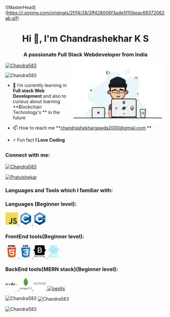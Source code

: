 ![MasterHead]
(https://i.pinimg.com/originals/2f/f4/28/2ff428006f3ade5f10beac69372062ab.gif)
<h1 align="center">Hi 👋, I'm Chandrashekhar K S</h1>
<h3 align="center">A passionate Full Stack Webdeveloper from India</h3>
<img align="right" alt="Coding" width="300" src="https://raw.githubusercontent.com/SandunWebDev/SandunWebDev/main/assets/developer_coding_1.gif"/><p align="left"> <a href="https://github.com/ryo-ma/github-profile-trophy"><img src="https://github-profile-trophy.vercel.app/?username=Chandra583" alt="Chandra583" /></a> </p>
<p align="left"> <img src="https://komarev.com/ghpvc/?username=Chandra583&label=Profile%20views&color=0e75b6&style=flat" alt="Chandra583" /> </p>


- 🌱 I’m currently learning in **Full stack Web Development** and also to curious about learning  **Blockchian Technology's ** in the future


- 📫 How to reach me **chandrashekhargawda2000@gmail.com ** 

- ⚡ Fun fact **I Love Coding**

<h3 align="left">Connect with me:</h3>
<p align="left"><a href="https://www.linkedin.com/in/chandrashekhar-gowda-417a40260/" target="blank"><img align="center" src="https://raw.githubusercontent.com/rahuldkjain/github-profile-readme-generator/master/src/images/icons/Social/linked-in-alt.svg" alt="Chandra583" height="30" width="40" /></a>  
  
  <a href="https://www.instagram.com/pratulshekar/" target="blank"><img align="center" src="https://raw.githubusercontent.com/rahuldkjain/github-profile-readme-generator/master/src/images/icons/Social/instagram.svg" alt="Pratulshekar" height="30" width="40" /></a>

<h3 align="left">Languages and Tools which I familiar with:</h3>

<h3 align="left">
  Languages (Beginner level):</h3>
  <a href="https://www.w3.org/html/" target="_blank" rel="noreferrer">  <img src="https://raw.githubusercontent.com/devicons/devicon/master/icons/javascript/javascript-original.svg" alt="javascript" width="40" height="40"/> </a><a href="https://www.cprogramming.com/" target="_blank" rel="noreferrer"> <img src="https://raw.githubusercontent.com/devicons/devicon/master/icons/c/c-original.svg" alt="c" width="40" height="40"/> </a> <a href="https://www.w3schools.com/cpp/" target="_blank" rel="noreferrer"> <img src="https://raw.githubusercontent.com/devicons/devicon/master/icons/cplusplus/cplusplus-original.svg" alt="cplusplus" width="40" height="40"/> </a>
  

<h3 align="left">
  FrontEnd tools(Beginner level):</h3>
<p align="left"><a href="https://angular.io" target="_blank" rel="noreferrer"> <img src="https://raw.githubusercontent.com/devicons/devicon/master/icons/html5/html5-original-wordmark.svg" alt="html5" width="40" height="40"/> </a><a href="https://www.w3schools.com/css/" target="_blank" rel="noreferrer"> <img src="https://raw.githubusercontent.com/devicons/devicon/master/icons/css3/css3-original-wordmark.svg" alt="css3" width="40" height="40"/> </a><a href="https://developer.mozilla.org/en-US/docs/Web/JavaScript" target="_blank" rel="noreferrer"> </a> <a href="https://getbootstrap.com" target="_blank" rel="noreferrer"> <img src="https://raw.githubusercontent.com/devicons/devicon/master/icons/bootstrap/bootstrap-plain-wordmark.svg" alt="bootstrap" width="40" height="40"/> </a><a href="https://reactjs.org/" target="_blank" rel="noreferrer"> <img src="https://raw.githubusercontent.com/devicons/devicon/master/icons/react/react-original-wordmark.svg" alt="react" width="40" height="40"/> 
 </a>
  
  <h3 align="left">
  BackEnd tools(MERN stack)(Beginner level):</h3>
  
   <a href="https://nodejs.org" target="_blank" rel="noreferrer"> <img src="https://raw.githubusercontent.com/devicons/devicon/master/icons/nodejs/nodejs-original-wordmark.svg" alt="nodejs" width="40" height="40"/> </a> <a href="https://www.mongodb.com/" target="_blank" rel="noreferrer"> <img src="https://raw.githubusercontent.com/devicons/devicon/master/icons/mongodb/mongodb-original-wordmark.svg" alt="mongodb" width="40" height="40"/> </a> <a href="https://expressjs.com" target="_blank" rel="noreferrer"> <img src="https://raw.githubusercontent.com/devicons/devicon/master/icons/express/express-original-wordmark.svg" alt="express" width="40" height="40"/> </a>             <a href="https://nextjs.org/" target="_blank" rel="noreferrer"> <img src="https://cdn.worldvectorlogo.com/logos/nextjs-2.svg" alt="nextjs" width="40" height="40"/> </a> 
  
<!--   <a href="https://www.mysql.com/" target="_blank" rel="noreferrer"> <img src="https://raw.githubusercontent.com/devicons/devicon/master/icons/mysql/mysql-original-wordmark.svg" alt="mysql" width="40" height="40"/> </a> -->
  
 
  <!--   <a href="https://flutter.dev" target="_blank" rel="noreferrer"> <img src="https://www.vectorlogo.zone/logos/flutterio/flutterio-icon.svg" alt="flutter" width="40" height="40"/> </a>  -->
<!--   <a href="https://www.linux.org/" target="_blank" rel="noreferrer"> <img src="https://raw.githubusercontent.com/devicons/devicon/master/icons/linux/linux-original.svg" alt="linux" width="40" height="40"/> </a> -->
<!--   
  <a href="https://pandas.pydata.org/" target="_blank" rel="noreferrer"> <img src="https://raw.githubusercontent.com/devicons/devicon/2ae2a900d2f041da66e950e4d48052658d850630/icons/pandas/pandas-original.svg" alt="pandas" width="40" height="40"/> </a> -->
  
<!--   <a href="https://www.python.org" target="_blank" rel="noreferrer"> <img src="https://raw.githubusercontent.com/devicons/devicon/master/icons/python/python-original.svg" alt="python" width="40" height="40"/> </a>  -->
  
<!--   <a href="https://pytorch.org/" target="_blank" rel="noreferrer"> <img src="https://www.vectorlogo.zone/logos/pytorch/pytorch-icon.svg" alt="pytorch" width="40" height="40"/> </a> -->
  
  </p>
  


<p><img align="left" src="https://github-readme-stats.vercel.app/api/top-langs?username=Chandra583&show_icons=true&locale=en&layout=compact" alt="Chandra583" /></p>

<p>&nbsp;<img align="center" src="https://github-readme-stats.vercel.app/api?username=Chandra583&show_icons=true&locale=en" alt="Chandra583" /></p>

<p><img align="center" src="https://github-readme-streak-stats.herokuapp.com/?user=Chandra583&" alt="Chandra583" /></p>
